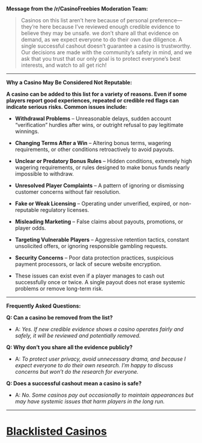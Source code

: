 **Message from the /r/CasinoFreebies Moderation Team:**  
         
> Casinos on this list aren’t here because of personal preference—they’re here because I’ve reviewed enough credible evidence to believe they may be unsafe. we don’t share all that evidence on demand, as we expect everyone to do their own due diligence. A single successful cashout doesn’t guarantee a casino is trustworthy. Our decisions are made with the community’s safety in mind, and we ask that you trust that our only goal is to protect everyone’s best interests, and watch to all get rich!      
      
---      
      
**Why a Casino May Be Considered Not Reputable:**    
      
**A casino can be added to this list for a variety of reasons. Even if some players report good experiences, repeated or credible red flags can indicate serious risks. Common issues include:**    
    
- **Withdrawal Problems** – Unreasonable delays, sudden account “verification” hurdles after wins, or outright refusal to pay legitimate winnings.        
- **Changing Terms After a Win** – Altering bonus terms, wagering requirements, or other conditions retroactively to avoid payouts.        
- **Unclear or Predatory Bonus Rules** – Hidden conditions, extremely high wagering requirements, or rules designed to make bonus funds nearly impossible to withdraw.        
- **Unresolved Player Complaints** – A pattern of ignoring or dismissing customer concerns without fair resolution.        
- **Fake or Weak Licensing** – Operating under unverified, expired, or non-reputable regulatory licenses.        
- **Misleading Marketing** – False claims about payouts, promotions, or player odds.        
- **Targeting Vulnerable Players** – Aggressive retention tactics, constant unsolicited offers, or ignoring responsible gambling requests.        
- **Security Concerns** – Poor data protection practices, suspicious payment processors, or lack of secure website encryption.        
      
- These issues can exist even if a player manages to cash out successfully once or twice. A single payout does not erase systemic problems or remove long-term risk.      
    
---      
      
**Frequently Asked Questions:**      
      
**Q: Can a casino be removed from the list?**      
- A: *Yes. If new credible evidence shows a casino operates fairly and safely, it will be reviewed and potentially removed.*        
      
      
**Q: Why don’t you share all the evidence publicly?**        
- A: *To protect user privacy, avoid unnecessary drama, and because I expect everyone to do their own research. I’m happy to discuss concerns but won’t do the research for everyone.*        
      
      
**Q: Does a successful cashout mean a casino is safe?**        
- A: *No. Some casinos pay out occasionally to maintain appearances but may have systemic issues that harm players in the long run.*    
    
---    
    
# [Blacklisted Casinos](https://www.reddit.com/r/CasinoFreebies/wiki/blacklisted_casinos/the_list)